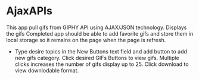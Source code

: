 # AjaxAPIs
This app pull gifs from GIPHY API using AJAX/JSON technology.
Displays the gifs
Completed app should be able to add favorite gifs and store them in local storage so it remains on the page when the page is refresh.
* Type desire topics in the New Buttons text field and add button to add new gifs category. 
Click desired GIFs Buttons to view gifs.
Multiple clicks increases the number of gifs display up to 25.
Click download to view downlodable format.
